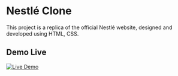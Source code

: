 
# Nestlé Clone

This project is a replica of the official Nestlé website, designed and developed using HTML, CSS.

## Demo Live

[![Live Demo](https://img.shields.io/badge/Demo-Live-brightgreen)](https://jaseem8045.github.io/Nestle-Clone/)


